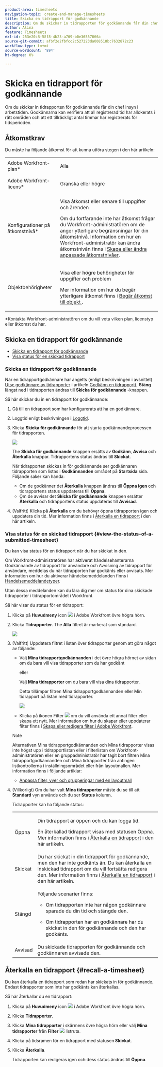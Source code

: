 ```yaml
---
product-area: timesheets
navigation-topic: create-and-manage-timesheets
title: Skicka en tidrapport för godkännande
description: Om du skickar in tidrapporten för godkännande får din chef insyn i arbetstiden. Godkännarna kan verifiera att all registrerad tid har allokerats i rätt områden och att ett tillräckligt antal timmar har registrerats för tidsperioden.
author: Alina
feature: Timesheets
exl-id: 253e20c8-58f8-4b23-a769-b0e36557066a
source-git-commit: afbf2e2fbfcc2c527223da008518bc7632872c23
workflow-type: tm+mt
source-wordcount: '894'
ht-degree: 0%

---
```


# Skicka en tidrapport för godkännande

Om du skickar in tidrapporten för godkännande får din chef insyn i arbetstiden. Godkännarna kan verifiera att all registrerad tid har allokerats i rätt områden och att ett tillräckligt antal timmar har registrerats för tidsperioden.

## Åtkomstkrav

Du måste ha följande åtkomst för att kunna utföra stegen i den här artikeln:

<table style="table-layout:auto"> 
 <col> 
 <col> 
 <tbody> 
  <tr> 
   <td role="rowheader">Adobe Workfront-plan*</td> 
   <td> <p>Alla</p> </td> 
  </tr> 
  <tr> 
   <td role="rowheader">Adobe Workfront-licens*</td> 
   <td> <p>Granska eller högre</p> </td> 
  </tr> 
  <tr> 
   <td role="rowheader">Konfigurationer på åtkomstnivå*</td> 
   <td> <p>Visa åtkomst eller senare till uppgifter och ärenden</p> <p>Om du fortfarande inte har åtkomst frågar du Workfront-administratören om de anger ytterligare begränsningar för din åtkomstnivå. Information om hur en Workfront-administratör kan ändra åtkomstnivån finns i <a href="../../administration-and-setup/add-users/configure-and-grant-access/create-modify-access-levels.md" class="MCXref xref">Skapa eller ändra anpassade åtkomstnivåer</a>.</p> </td> 
  </tr> 
  <tr> 
   <td role="rowheader">Objektbehörigheter</td> 
   <td> <p>Visa eller högre behörigheter för uppgifter och problem</p> <p>Mer information om hur du begär ytterligare åtkomst finns i <a href="../../workfront-basics/grant-and-request-access-to-objects/request-access.md" class="MCXref xref">Begär åtkomst till objekt </a>.</p> </td> 
  </tr> 
 </tbody> 
</table>

*Kontakta Workfront-administratören om du vill veta vilken plan, licenstyp eller åtkomst du har.

## Skicka en tidrapport för godkännande

* [Skicka en tidrapport för godkännande](#submit-a-timesheet-for-approval)
* [Visa status för en skickad tidrapport](#view-the-status-of-a-submitted-timesheet)

### Skicka en tidrapport för godkännande

När en tidrapportgodkännare har angetts (enligt beskrivningen i avsnittet) [Utse godkännare av tidrapporter](../../timesheets/create-and-manage-timesheets/timesheet-approvals.md#designating-a-timesheet-approver) i artikeln [Godkänn en tidrapport](../../timesheets/create-and-manage-timesheets/timesheet-approvals.md)), **Stäng** längst ned i tidrapporten ändras till **Skicka för godkännande** -knappen.

Så här skickar du in en tidrapport för godkännande:

1. Gå till en tidrapport som har konfigurerats att ha en godkännare.
1. Loggtid enligt beskrivningen i [Loggtid](../../timesheets/create-and-manage-timesheets/log-time.md).
1. Klicka **Skicka för godkännande** för att starta godkännandeprocessen för tidrapporten.

   ![](assets/submit-for-approval-button-on-timesheet-nwe.png)

   The **Skicka för godkännande** knappen ersätts av **Godkänn**, **Avvisa** och **Återkalla** knappar. Tidrapportens status ändras till **Skickat**.

   När tidrapporten skickas in för godkännande ser godkännaren tidrapporten som listas i **Godkännanden** området på **Startsida** sida. Följande saker kan hända:

   * Om de godkänner det **Återkalla** knappen ändras till **Öppna igen** och tidrapportens status uppdateras till **Öppna**.
   * Om de avvisar det **Skicka för godkännande** knappen ersätter **Återkalla** och tidrapportens status uppdateras till **Avvisad**.

1. (Valfritt) Klicka på **Återkalla** om du behöver öppna tidrapporten igen och uppdatera din tid. Mer information finns i [Återkalla en tidrapport](#recall-a-timesheet) i den här artikeln.

### Visa status för en skickad tidrapport {#view-the-status-of-a-submitted-timesheet}

Du kan visa status för en tidrapport när du har skickat in den.

Om Workfront-administratören har aktiverat händelsehanterarna Godkännande av tidrapport för användare och Avvisning av tidrapport för användare, meddelas du när tidrapporten har godkänts eller avvisats. Mer information om hur du aktiverar händelsemeddelanden finns i [Händelsemeddelandetyper](../../administration-and-setup/manage-workfront/emails/event-notifications-available-in-wf.md).

Utan dessa meddelanden kan du lära dig mer om status för dina skickade tidrapporter i tidrapportområdet i Workfront.

Så här visar du status för en tidrapport:

1. Klicka på **Huvudmeny** icon ![](assets/main-menu-icon.png) i Adobe Workfront övre högra hörn.
1. Klicka **Tidrapporter**. The **Alla** filtret är markerat som standard.

   ![](assets/timesheet-list-one-timesheet-selected-nwe-350x70.png)

1. (Valfritt) Uppdatera filtret i listan över tidrapporter genom att göra något av följande:

   * Välj **Mina tidrapportgodkännanden** i det övre högra hörnet av sidan om du bara vill visa tidrapporter som du har godkänt

     eller

     Välj **Mina tidrapporter** om du bara vill visa dina tidrapporter.

     Detta tillämpar filtren Mina tidrapportgodkännanden eller Min tidrapport på listan med tidrapporter.

     ![](assets/my-timesheet-approvals-my-timesheets-pills-on-timesheets-list-nwe-350x58.png)

   * Klicka på ikonen Filter ![](assets/filter-nwepng.png) om du vill använda ett annat filter eller skapa ett nytt. Mer information om hur du skapar eller uppdaterar filter finns i [Skapa eller redigera filter i Adobe Workfront](../../reports-and-dashboards/reports/reporting-elements/create-filters.md).

   >[!NOTE]
   >
   >Alternativen Mina tidrapportgodkännanden och Mina tidrapporter visas inte högst upp i tidrapportlistan eller i filterlistan om Workfront-administratören eller en gruppadministratör har tagit bort filtren Mina tidrapportgodkännanden och Mina tidrapporter från antingen listkontrollerna i inställningsområdet eller från layoutmallen. Mer information finns i följande artiklar:
   >
   >   
   >   
   >   * [Anpassa filter, vyer och grupperingar med en layoutmall](../../administration-and-setup/customize-workfront/use-layout-templates/customize-fvg-list-controls-layout-template.md)
   >   
   >

1. (Villkorligt) Om du har valt **Mina tidrapporter** måste du se till att **Standard** vyn används och du ser **Status** kolumn.

   Tidrapporter kan ha följande status:

   <table style="table-layout:auto"> 
    <col> 
    <col> 
    <tbody> 
     <tr> 
      <td role="rowheader">Öppna</td> 
      <td> <p>Din tidrapport är öppen och du kan logga tid. </p> <p>En återkallad tidrapport visas med statusen Öppna. Mer information finns i <a href="#recall-a-timesheet" class="MCXref xref">Återkalla en tidrapport</a> i den här artikeln. </p> </td> 
     </tr> 
     <tr> 
      <td role="rowheader">Skickat</td> 
      <td>Du har skickat in din tidrapport för godkännande, men den har inte godkänts än. Du kan återkalla en inskickad tidrapport om du vill fortsätta redigera den. Mer information finns i <a href="#recall-a-timesheet" class="MCXref xref">Återkalla en tidrapport</a> i den här artikeln. </td> 
     </tr> 
     <tr> 
      <td role="rowheader">Stängd</td> 
      <td> <p>Följande scenarier finns:</p> 
       <ul> 
        <li> <p>Om tidrapporten inte har någon godkännare sparade du din tid och stängde den.</p> </li> 
        <li> <p>Om tidrapporten har en godkännare har du skickat in den för godkännande och den har godkänts.</p> </li> 
       </ul> </td> 
     </tr> 
     <tr> 
      <td role="rowheader">Avvisad</td> 
      <td>Du skickade tidrapporten för godkännande och godkännaren avvisade den.</td> 
     </tr> 
    </tbody> 
   </table>

## Återkalla en tidrapport {#recall-a-timesheet}

Du kan återkalla en tidrapport som redan har skickats in för godkännande. Endast tidrapporter som inte har godkänts kan återkallas.

Så här återkallar du en tidrapport:

1. Klicka på **Huvudmeny** icon ![](assets/main-menu-icon.png) i Adobe Workfront övre högra hörn.

1. Klicka **Tidrapporter**.
1. Klicka **Mina tidrapporter** i skärmens övre högra hörn eller välj **Mina tidrapporter** från **Filter** ![](assets/filter-nwepng.png) listruta.
1. Klicka på tidsramen för en tidrapport med statusen **Skickat**.
1. Klicka **Återkalla**.

   Tidrapporten kan redigeras igen och dess status ändras till **Öppna**.
